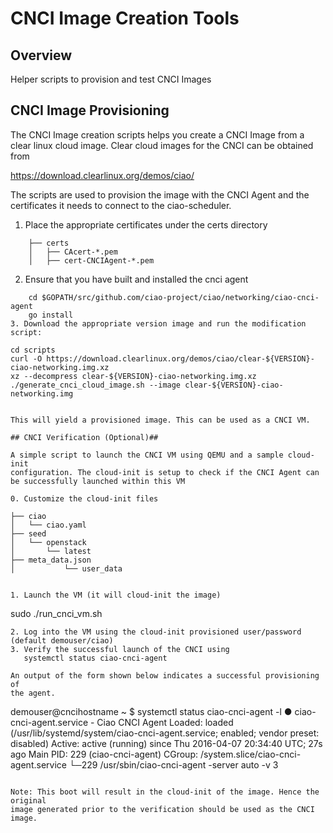 # CNCI Image Creation Tools #

## Overview ##

Helper scripts to provision and test CNCI Images

## CNCI Image Provisioning ##

The CNCI Image creation scripts helps you create a CNCI Image from
a clear linux cloud image. Clear cloud images for the CNCI can be obtained from

https://download.clearlinux.org/demos/ciao/

The scripts are used to provision the image with the CNCI Agent and
the certificates it needs to connect to the ciao-scheduler.

1. Place the appropriate certificates under the certs directory

```
	├── certs
	│   ├── CAcert-*.pem
	│   ├── cert-CNCIAgent-*.pem
```

2. Ensure that you have built and installed the cnci agent
```
	cd $GOPATH/src/github.com/ciao-project/ciao/networking/ciao-cnci-agent
   	go install
3. Download the appropriate version image and run the modification script:
```
	cd scripts
	curl -O https://download.clearlinux.org/demos/ciao/clear-${VERSION}-ciao-networking.img.xz
	xz --decompress clear-${VERSION}-ciao-networking.img.xz
	./generate_cnci_cloud_image.sh --image clear-${VERSION}-ciao-networking.img
```

This will yield a provisioned image. This can be used as a CNCI VM.

## CNCI Verification (Optional)##

A simple script to launch the CNCI VM using QEMU and a sample cloud-init
configuration. The cloud-init is setup to check if the CNCI Agent can
be successfully launched within this VM

0. Customize the cloud-init files

```
	├── ciao
	│   └──	ciao.yaml
	├── seed
	│   └── openstack
	│       └── latest
	├── meta_data.json
	│           └── user_data
```

1. Launch the VM (it will cloud-init the image)

```
 sudo ./run_cnci_vm.sh
```
2. Log into the VM using the cloud-init provisioned user/password (default demouser/ciao)
3. Verify the successful launch of the CNCI using
   systemctl status ciao-cnci-agent

An output of the form shown below indicates a successful provisioning of
the agent.

```
demouser@cncihostname ~ $ systemctl status ciao-cnci-agent -l
● ciao-cnci-agent.service - Ciao CNCI Agent
   Loaded: loaded (/usr/lib/systemd/system/ciao-cnci-agent.service; enabled; vendor preset: disabled)
   Active: active (running) since Thu 2016-04-07 20:34:40 UTC; 27s ago
 Main PID: 229 (ciao-cnci-agent)
   CGroup: /system.slice/ciao-cnci-agent.service
           └─229 /usr/sbin/ciao-cnci-agent -server auto -v 3
```

Note: This boot will result in the cloud-init of the image. Hence the original
image generated prior to the verification should be used as the CNCI image.
